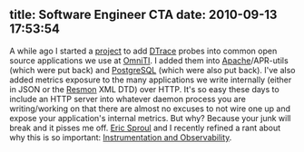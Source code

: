 title: Software Engineer CTA
date: 2010-09-13 17:53:54
---

<p>A while ago I started a <a href="http://labs.omniti.com/labs/project-dtrace">project</a> to add <a href="http://dtrace.org/">DTrace</a> probes into common open source applications we use at <a href="http://omniti.com/">OmniTI</a>.  I added them into <a href="http://httpd.apache.org/">Apache</a>/APR-utils (which were put back) and <a href="http://postgresql.org/">PostgreSQL</a> (which were also put back).  I've also added metrics exposure to the many applications we write internally (either in JSON or the <a href="http://labs.omniti.com/labs/resmon/">Resmon</a> XML DTD) over HTTP.  It's so easy these days to include an HTTP server into whatever daemon process you are writing/working on that there are almost no excuses to not wire one up and expose your application's internal metrics.  But why?  Because your junk will break and it pisses me off.  <a href="http://omniti.com/is/eric-sproul">Eric Sproul</a> and I recently refined a rant about why this is so important: <a href="http://omniti.com/seeds/instrumentation-and-observability">Instrumentation and Observability</a>.
